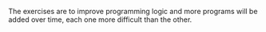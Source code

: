 The exercises are to improve programming logic and more programs will be added over time, each one more difficult than the other.
